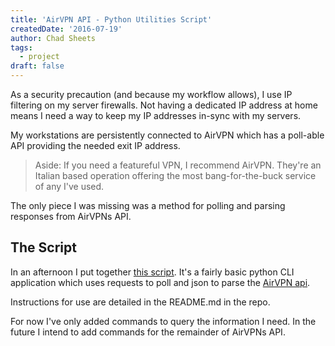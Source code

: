 ```yaml
---
title: 'AirVPN API - Python Utilities Script'
createdDate: '2016-07-19'
author: Chad Sheets
tags:
  - project
draft: false
---
```


As a security precaution (and because my workflow allows), I use IP filtering on my server firewalls. Not having a dedicated IP address at home means I need a way to keep my IP addresses in-sync with my servers.

My workstations are persistently connected to AirVPN which has a poll-able API providing the needed exit IP address.

> Aside: If you need a featureful VPN, I recommend AirVPN. They're an Italian based operation offering the most bang-for-the-buck service of any I've used.

The only piece I was missing was a method for polling and parsing responses from AirVPNs API.

## The Script

In an afternoon I put together [this script](https://github.com/cjsheets/airvpn-utils). It's a fairly basic python CLI application which uses requests to poll and json to parse the
[AirVPN api](https://airvpn.org/faq/api/).

Instructions for use are detailed in the README.md in the repo.

For now I've only added commands to query the information I need. In the future I intend to add commands for the remainder of AirVPNs API.
